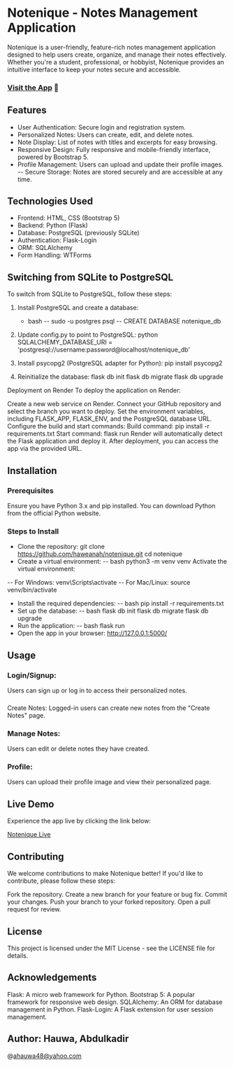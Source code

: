 # Notenique - Notes Management Application


Notenique is a user-friendly, feature-rich notes management application designed to help users create, organize, and manage their notes effectively. Whether you're a student, professional, or hobbyist, Notenique provides an intuitive interface to keep your notes secure and accessible.

### [Visit the App](https://notenique.onrender.com/) 🚀

## Features
- User Authentication: Secure login and registration system.
- Personalized Notes: Users can create, edit, and delete notes.
- Note Display: List of notes with titles and excerpts for easy browsing.
- Responsive Design: Fully responsive and mobile-friendly interface, powered by       Bootstrap 5.
- Profile Management: Users can upload and update their profile images.
-- Secure Storage: Notes are stored securely and are accessible at any time.

## Technologies Used
- Frontend: HTML, CSS (Bootstrap 5)
- Backend: Python (Flask)
- Database: PostgreSQL (previously SQLite)
- Authentication: Flask-Login
- ORM: SQLAlchemy
- Form Handling: WTForms

## Switching from SQLite to PostgreSQL
To switch from SQLite to PostgreSQL, follow these steps:
1. Install PostgreSQL and create a database:
   - bash
   -- sudo -u postgres psql
   -- CREATE DATABASE notenique_db

2. Update config.py to point to PostgreSQL:
python
SQLALCHEMY_DATABASE_URI = 'postgresql://username:password@localhost/notenique_db'

3. Install psycopg2 (PostgreSQL adapter for Python):
pip install psycopg2

4. Reinitialize the database:
flask db init
flask db migrate
flask db upgrade

Deployment on Render
To deploy the application on Render:

Create a new web service on Render.
Connect your GitHub repository and select the branch you want to deploy.
Set the environment variables, including FLASK_APP, FLASK_ENV, and the PostgreSQL database URL.
Configure the build and start commands:
Build command: pip install -r requirements.txt
Start command: flask run
Render will automatically detect the Flask application and deploy it. After deployment, you can access the app via the provided URL.


## Installation
### Prerequisites
Ensure you have Python 3.x and pip installed. You can download Python from the official Python website.

### Steps to Install
- Clone the repository:
git clone https://github.com/haweanah/notenique.git
cd notenique
- Create a virtual environment:
-- bash
python3 -m venv venv
Activate the virtual environment:

-- For Windows:
venv\Scripts\activate
-- For Mac/Linux:
source venv/bin/activate

- Install the required dependencies:
-- bash
pip install -r requirements.txt
- Set up the database:
-- bash
flask db init
flask db migrate
flask db upgrade
- Run the application:
-- bash
flask run
- Open the app in your browser:
http://127.0.0.1:5000/

## Usage
### Login/Signup:
Users can sign up or log in to access their personalized notes.
### 
Create Notes: 
Logged-in users can create new notes from the "Create Notes" page.
### Manage Notes: 
Users can edit or delete notes they have created.
### Profile:
Users can upload their profile image and view their personalized page.

## Live Demo

Experience the app live by clicking the link below:

[Notenique Live](https://notenique.onrender.com/)



## Contributing
We welcome contributions to make Notenique better! If you'd like to contribute, please follow these steps:

Fork the repository.
Create a new branch for your feature or bug fix.
Commit your changes.
Push your branch to your forked repository.
Open a pull request for review.
## License
This project is licensed under the MIT License - see the LICENSE file for details.

## Acknowledgements
Flask: A micro web framework for Python.
Bootstrap 5: A popular framework for responsive web design.
SQLAlchemy: An ORM for database management in Python.
Flask-Login: A Flask extension for user session management.
## Author: Hauwa, Abdulkadir
@ahauwa48@yahoo.com

